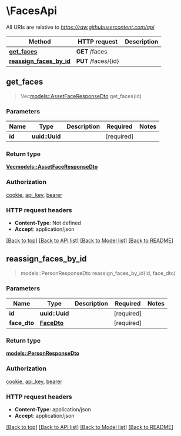 # \FacesApi

All URIs are relative to *https://raw.githubusercontent.com/api*

Method | HTTP request | Description
------------- | ------------- | -------------
[**get_faces**](FacesApi.md#get_faces) | **GET** /faces | 
[**reassign_faces_by_id**](FacesApi.md#reassign_faces_by_id) | **PUT** /faces/{id} | 



## get_faces

> Vec<models::AssetFaceResponseDto> get_faces(id)


### Parameters


Name | Type | Description  | Required | Notes
------------- | ------------- | ------------- | ------------- | -------------
**id** | **uuid::Uuid** |  | [required] |

### Return type

[**Vec<models::AssetFaceResponseDto>**](AssetFaceResponseDto.md)

### Authorization

[cookie](../README.md#cookie), [api_key](../README.md#api_key), [bearer](../README.md#bearer)

### HTTP request headers

- **Content-Type**: Not defined
- **Accept**: application/json

[[Back to top]](#) [[Back to API list]](../README.md#documentation-for-api-endpoints) [[Back to Model list]](../README.md#documentation-for-models) [[Back to README]](../README.md)


## reassign_faces_by_id

> models::PersonResponseDto reassign_faces_by_id(id, face_dto)


### Parameters


Name | Type | Description  | Required | Notes
------------- | ------------- | ------------- | ------------- | -------------
**id** | **uuid::Uuid** |  | [required] |
**face_dto** | [**FaceDto**](FaceDto.md) |  | [required] |

### Return type

[**models::PersonResponseDto**](PersonResponseDto.md)

### Authorization

[cookie](../README.md#cookie), [api_key](../README.md#api_key), [bearer](../README.md#bearer)

### HTTP request headers

- **Content-Type**: application/json
- **Accept**: application/json

[[Back to top]](#) [[Back to API list]](../README.md#documentation-for-api-endpoints) [[Back to Model list]](../README.md#documentation-for-models) [[Back to README]](../README.md)

